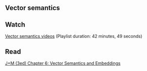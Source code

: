 Vector semantics  
------------------ 

## Watch

[Vector semantics videos](https://www.youtube.com/playlist?list=PLSI4up6Rakki3gJiPxVg4aW8KU4jCI6qj)
(Playlist duration: 42 minutes, 49 seconds) 

## Read 
[J+M (3ed) Chapter 6: Vector Semantics and Embeddings](https://web.stanford.edu/~jurafsky/slp3/6.pdf)
